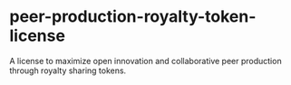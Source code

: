 # peer-production-royalty-token-license
A license to maximize open innovation and collaborative peer production through royalty sharing tokens.
